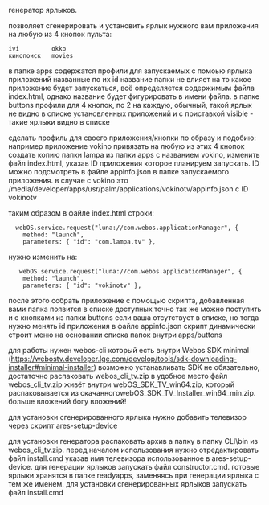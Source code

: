 генератор ярлыков.

позволяет сгенерировать и установить ярлык нужного вам приложения на любую из 4 кнопок пульта:

	ivi 		okko
	кинопоиск	movies
	
в папке apps содержатся профили для запускаемых с помоью ярлыка приложений названные по их id
название папки не влияет на то какое приложение будет запускаться, всё определяется содержимым файла index.html, однако название будет фигурировать в имени файла.
в папке buttons профили для 4 кнопок, по 2 на каждую, обычный, такой ярлык не видно в списке установленных приложений и с приставкой visible - такие ярлыки видно в списке

сделать профиль для своего приложения/кнопки по образу и подобию:
например приложение vokino привязать на любую из этих 4 кнопок создать копию папки lampa из папки apps с названием vokino, изменить файл index.html, указав ID приложения которое планируем запускать.
ID можно подсмотреть в файле appinfo.json в папке запускаемого приложения. в случае с vokino это /media/developer/apps/usr/palm/applications/vokinotv/appinfo.json с ID vokinotv

таким образом в файле index.html строки:
```
  webOS.service.request("luna://com.webos.applicationManager", {
    method: "launch",
    parameters: { "id": "com.lampa.tv" },
```
нужно изменить на:
```
   webOS.service.request("luna://com.webos.applicationManager", {
    method: "launch",
    parameters: { "id": "vokinotv" },
```
после этого собрать приложение с помощью скрипта, добавленная вами папка появится в списке доступных
точно так же можно поступить и с кнопками из папки buttons если ваша отсутствует в списке, но тогда нужно менять id приложения в файле appinfo.json
скрипт динамически строит меню на основании списка папок внутри apps/buttons

для работы нужен webos-cli который есть внутри Webos SDK minimal (https://webostv.developer.lge.com/develop/tools/sdk-downloading-installer#minimal-installer)
возможно устанавливать SDK не обязательно, достаточно распаковать webos_cli_tv.zip в удобное место
файл webos_cli_tv.zip живёт внутри webOS_SDK_TV_win64.zip, который распаковывается из скачанногоwebOS_SDK_TV_Installer_win64_min.zip. больше вложений богу вложений!

для установки сгенерированного ярлыка нужно добавить телевизор через скрипт ares-setup-device

для установки генератора распаковать архив а папку в папку CLI\bin из webos_cli_tv.zip.
перед началом использования нужно отредактировать файл install.cmd указав имя телевизора использованное в ares-setup-device.
для генерации ярлыков запускать файл constructor.cmd. готовые ярлыки хранятся в папке readyapps, заменяясь при генерации ярлыка с тем же именем.
для установки сгенерированных ярлыков запускать файл install.cmd
